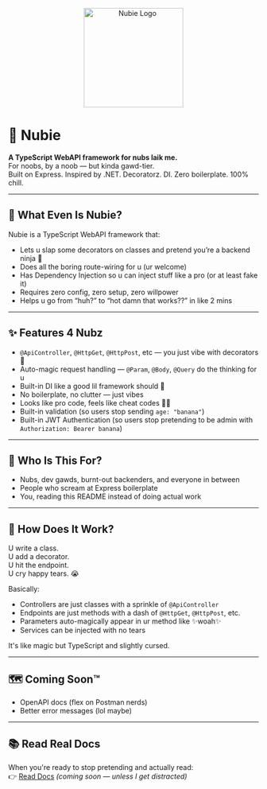 
<p align="center">
  <img src="https://github.com/user-attachments/assets/4ae1b22f-01ce-4d26-b27e-78a33036aea4" alt="Nubie Logo" width="200"/>
</p>


# 🍼 Nubie

**A TypeScript WebAPI framework for nubs laik me.**  
For noobs, by a noob — but kinda gawd-tier.  
Built on Express. Inspired by .NET. Decoratorz. DI. Zero boilerplate. 100% chill.

---

## 🧠 What Even Is Nubie?

Nubie is a TypeScript WebAPI framework that:

- Lets u slap some decorators on classes and pretend you’re a backend ninja 🥷
- Does all the boring route-wiring for u (ur welcome)
- Has Dependency Injection so u can inject stuff like a pro (or at least fake it)
- Requires zero config, zero setup, zero willpower
- Helps u go from “huh?” to “hot damn that works??” in like 2 mins

---

## ✨ Features 4 Nubz

- `@ApiController`, `@HttpGet`, `@HttpPost`, etc — you just vibe with decorators 💅
- Auto-magic request handling — `@Param`, `@Body`, `@Query` do the thinking for u
- Built-in DI like a good lil framework should 💉
- No boilerplate, no clutter — just vibes
- Looks like pro code, feels like cheat codes 🧙‍♂️
- Built-in validation (so users stop sending `age: "banana"`)
- Built-in JWT Authentication (so users stop pretending to be admin with `Authorization: Bearer banana`)

---

## 🤖 Who Is This For?

- Nubs, dev gawds, burnt-out backenders, and everyone in between
- People who scream at Express boilerplate
- You, reading this README instead of doing actual work

---

## 🧃 How Does It Work?

U write a class.  
U add a decorator.  
U hit the endpoint.  
U cry happy tears. 😭

Basically:

- Controllers are just classes with a sprinkle of `@ApiController`
- Endpoints are just methods with a dash of `@HttpGet`, `@HttpPost`, etc.
- Parameters auto-magically appear in ur method like ✨woah✨
- Services can be injected with no tears

It's like magic but TypeScript and slightly cursed.

---

## 🗺️ Coming Soon™

- OpenAPI docs (flex on Postman nerds)
- Better error messages (lol maybe)

---

## 📚 Read Real Docs

When you're ready to stop pretending and actually read:  
👉 [Read Docs](https://github.com/ronitkrshah/nubie.git) _(coming soon — unless I get distracted)_


